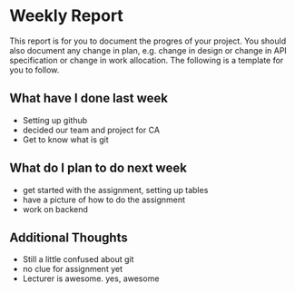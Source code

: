 # Weekly Report

This report is for you to document the progres of your project. You should also document any change in plan, e.g. change in design or change in API specification or change in work allocation. The following is a template for you to follow.

## What have I done last week
-   Setting up github
-   decided our team and project for CA
-   Get to know what is git

## What do I plan to do next week

-   get started with the assignment, setting up tables
-   have a picture of how to do the assignment
-   work on backend

## Additional Thoughts

-   Still a little confused about git
-   no clue for assignment yet
-   Lecturer is awesome. yes, awesome
